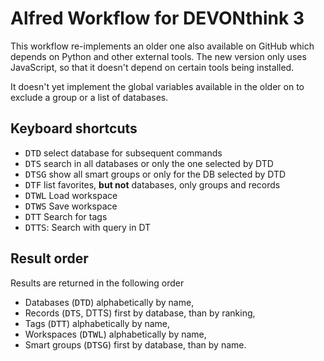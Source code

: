 # Alfred Workflow for DEVONthink 3

This workflow re-implements an older one also available on GitHub which depends on Python and other external tools. The new version only uses JavaScript, so that it doesn't depend on certain tools being installed.

It doesn't yet implement the global variables available in the older on to exclude a group or a list of databases. 

## Keyboard shortcuts

- <kbd>DTD</kbd> select database for subsequent commands
- <kbd>DTS</kbd> search in all databases or only the one selected by DTD
- <kbd>DTSG</kbd> show all smart groups or only for the DB selected by DTD
- <kbd>DTF</kbd> list favorites, **but not** databases, only groups and 
records
- <kbd>DTWL</kbd> Load workspace
- <kbd>DTWS</kbd> Save workspace
- <kbd>DTT</kbd> Search for tags
- <kbd>DTTS</kbd>: Search with query in DT

## Result order

Results are returned in the following order
- Databases (<kbd>DTD</kbd>) alphabetically by name,
- Records (<kbd>DTS</kbd>, </bd>DTTS</kbd>) first by database, than by ranking,
- Tags (<kbd>DTT</kbd>) alphabetically by name,
- Workspaces (<kbd>DTWL</kbd>) alphabetically by name,
- Smart groups (<kbd>DTSG</kbd>) first by database, than by name.
